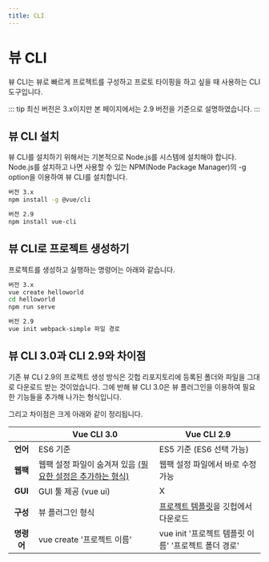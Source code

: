 ```yaml
---
title: CLI
---
```


# 뷰 CLI

뷰 CLI는 뷰로 빠르게 프로젝트를 구성하고 프로토 타이핑을 하고 싶을 때 사용하는 CLI 도구입니다. 

::: tip
최신 버전은 3.x이지만 본 페이지에서는 2.9 버전을 기준으로 설명하였습니다.
:::

## 뷰 CLI 설치

뷰 CLI를 설치하기 위해서는 기본적으로 Node.js를 시스템에 설치해야 합니다. Node.js를 설치하고 나면 사용할 수 있는 NPM(Node Package Manager)의 -g option을 이용하여 뷰 CLI를 설치합니다.

```bash
버전 3.x
npm install -g @vue/cli

버전 2.9
npm install vue-cli
```

## 뷰 CLI로 프로젝트 생성하기

프로젝트를 생성하고 실행하는 명령어는 아래와 같습니다.

```bash
버전 3.x
vue create helloworld
cd helloworld
npm run serve
```

```bash
버전 2.9
vue init webpack-simple 파일 경로
```

## 뷰 CLI 3.0과 CLI 2.9와 차이점

기존 뷰 CLI 2.9의 프로젝트 생성 방식은 깃헙 리포지토리에 등록된 폴더와 파일을 그대로 다운로드 받는 것이었습니다. 그에 반해 뷰 CLI 3.0은 뷰 플러그인을 이용하여 필요한 기능들을 추가해 나가는 형식입니다.

그리고 차이점은 크게 아래와 같이 정리됩니다.

|           | Vue CLI 3.0                                                    | Vue CLI 2.9                       |
|:-----------:|----------------------------------------------------------------|-----------------------------------|
| **언어**      | ES6 기준                                                       | ES5 기준 (ES6 선택 가능)             |
| **웹팩**    | 웹팩 설정 파일이 숨겨져 있음 [(필요한 설정은 추가하는 형식)](https://cli.vuejs.org/guide/webpack.html#working-with-webpack) | 웹팩 설정 파일에서 바로 수정 가능         |
| **GUI**       | GUI 툴 제공 (vue ui)                                           | X                                 |
| **구성**       | 뷰 플러그인 형식                                    | [프로젝트 템플릿](https://github.com/vuejs-templates/webpack-simple)을 깃헙에서 다운로드                           |
| **명령어**       | vue create '프로젝트 이름'                        | vue init '프로젝트 템플릿 이름' '프로젝트 폴더 경로'              |